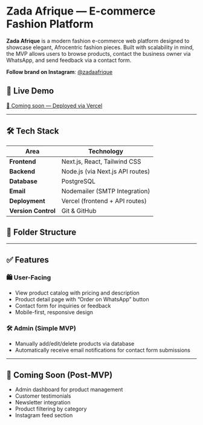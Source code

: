 # Zada Afrique — E-commerce Fashion Platform

**Zada Afrique** is a modern fashion e-commerce web platform designed to showcase elegant, Afrocentric fashion pieces. Built with scalability in mind, the MVP allows users to browse products, contact the business owner via WhatsApp, and send feedback via a contact form.

**Follow brand on Instagram**: [@zadaafrique](https://instagram.com/zadaafrique)

## 📸 Live Demo

[🔗 Coming soon — Deployed via Vercel](#)

---

## 🛠️ Tech Stack

| Area         | Technology                         |
|--------------|------------------------------------|
| **Frontend** | Next.js, React, Tailwind CSS       |
| **Backend**  | Node.js (via Next.js API routes)   |
| **Database** | PostgreSQL                         |
| **Email**    | Nodemailer (SMTP Integration)      |
| **Deployment** | Vercel (frontend + API routes)   |
| **Version Control** | Git & GitHub                |

## 📂 Folder Structure


---

## ✅ Features

### 🛍️ User-Facing
- View product catalog with pricing and description
- Product detail page with “Order on WhatsApp” button
- Contact form for inquiries or feedback
- Mobile-first, responsive design

### 🛠️ Admin (Simple MVP)
- Manually add/edit/delete products via database
- Automatically receive email notifications for contact form submissions

---

## 🚧 Coming Soon (Post-MVP)
- Admin dashboard for product management
- Customer testimonials
- Newsletter integration
- Product filtering by category
- Instagram feed section
